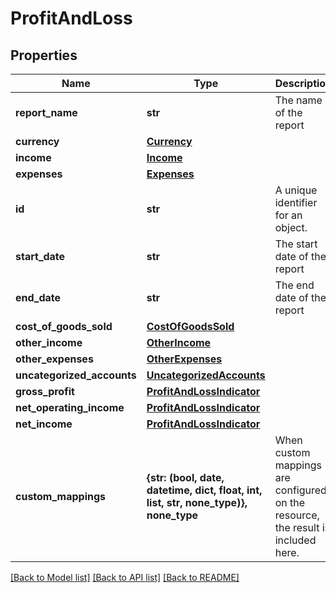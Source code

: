 # ProfitAndLoss


## Properties
Name | Type | Description | Notes
------------ | ------------- | ------------- | -------------
**report_name** | **str** | The name of the report | 
**currency** | [**Currency**](Currency.md) |  | 
**income** | [**Income**](Income.md) |  | 
**expenses** | [**Expenses**](Expenses.md) |  | 
**id** | **str** | A unique identifier for an object. | [optional] [readonly] 
**start_date** | **str** | The start date of the report | [optional] 
**end_date** | **str** | The end date of the report | [optional] 
**cost_of_goods_sold** | [**CostOfGoodsSold**](CostOfGoodsSold.md) |  | [optional] 
**other_income** | [**OtherIncome**](OtherIncome.md) |  | [optional] 
**other_expenses** | [**OtherExpenses**](OtherExpenses.md) |  | [optional] 
**uncategorized_accounts** | [**UncategorizedAccounts**](UncategorizedAccounts.md) |  | [optional] 
**gross_profit** | [**ProfitAndLossIndicator**](ProfitAndLossIndicator.md) |  | [optional] 
**net_operating_income** | [**ProfitAndLossIndicator**](ProfitAndLossIndicator.md) |  | [optional] 
**net_income** | [**ProfitAndLossIndicator**](ProfitAndLossIndicator.md) |  | [optional] 
**custom_mappings** | **{str: (bool, date, datetime, dict, float, int, list, str, none_type)}, none_type** | When custom mappings are configured on the resource, the result is included here. | [optional] [readonly] 

[[Back to Model list]](../../README.md#documentation-for-models) [[Back to API list]](../../README.md#documentation-for-api-endpoints) [[Back to README]](../../README.md)


